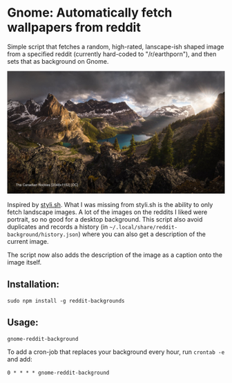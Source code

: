 # Gnome: Automatically fetch wallpapers from reddit

Simple script that fetches a random, high-rated, lanscape-ish shaped image from a specified reddit (currently hard-coded to "/r/earthporn"), and then sets that as background on Gnome.

![Sample](https://raw.githubusercontent.com/chfritz/reddit-backgrounds/master/sample.jpg)

Inspired by [styli.sh](https://github.com/thevinter/styli.sh). What I was missing from styli.sh is the ability to only fetch landscape images. A lot of the images on the reddits I liked were portrait, so no good for a desktop background. This script also avoid duplicates and records a history (in `~/.local/share/reddit-background/history.json`) where you can also get a description of the current image.

The script now also adds the description of the image as a caption onto the image itself.

## Installation:
```
sudo npm install -g reddit-backgrounds
```

## Usage:
```
gnome-reddit-background
```
To add a cron-job that replaces your background every hour, run `crontab -e` and add:
```
0 * * * * gnome-reddit-background
```
